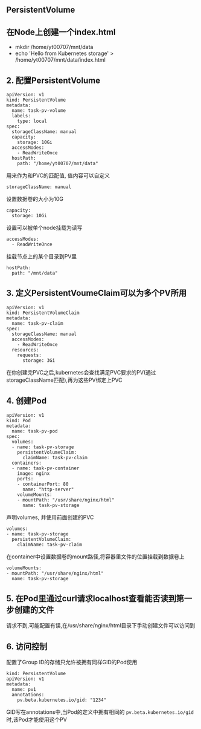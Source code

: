 ## PersistentVolume

## 在Node上创建一个index.html

* mkdir /home/yt00707/mnt/data
* echo 'Hello from Kubernetes storage' > /home/yt00707/mnt/data/index.html

## 2. 配置PersistentVolume

```
apiVersion: v1
kind: PersistentVolume
metadata:
  name: task-pv-volume
  labels:
    type: local
spec:
  storageClassName: manual
  capacity:
    storage: 10Gi
  accessModes:
    - ReadWriteOnce
  hostPath:
    path: "/home/yt00707/mnt/data"
```

用来作为和PVC的匹配值, 值内容可以自定义

```
storageClassName: manual
```

设置数据卷的大小为10G

```
capacity:
  storage: 10Gi
```

设置可以被单个node挂载为读写

```
accessModes:
  - ReadWriteOnce
```

挂载节点上的某个目录到PV里

```
hostPath:
  path: "/mnt/data"
```

## 3. 定义PersistentVoumeClaim可以为多个PV所用

```
apiVersion: v1
kind: PersistentVolumeClaim
metadata:
  name: task-pv-claim
spec:
  storageClassName: manual
  accessModes:
    - ReadWriteOnce
  resources:
    requests:
      storage: 3Gi
```

在你创建完PVC之后,kubernetes会查找满足PVC要求的PV(通过storageClassName匹配),再为这些PV绑定上PVC

## 4. 创建Pod

```
apiVersion: v1
kind: Pod
metadata:
  name: task-pv-pod
spec:
  volumes:
  - name: task-pv-storage
    persistentVolumeClaim:
      claimName: task-pv-claim
  containers:
  - name: task-pv-container
    image: nginx
    ports:
    - containerPort: 80
      name: "http-server"
    volumeMounts:
    - mountPath: "/usr/share/nginx/html"
      name: task-pv-storage
```

声明volumes, 并使用前面创建的PVC

```
volumes:
- name: task-pv-storage
  persistentVolumeClaim:
    claimName: task-pv-claim
```

在container中设置数据卷的mount路径,将容器里文件的位置挂载到数据卷上

```
volumeMounts:
- mountPath: "/usr/share/nginx/html"
  name: task-pv-storage
```

## 5. 在Pod里通过curl请求localhost查看能否读到第一步创建的文件

请求不到,可能配置有误,在/usr/share/nginx/html目录下手动创建文件可以访问到

## 6. 访问控制

配置了Group ID的存储只允许被拥有同样GID的Pod使用

```
kind: PersistentVolume
apiVersion: v1
metadata:
  name: pv1
  annotations:
    pv.beta.kubernetes.io/gid: "1234"
```

GID写在annotations中,当Pod的定义中拥有相同的 `pv.beta.kubernetes.io/gid` 时,该Pod才能使用这个PV
